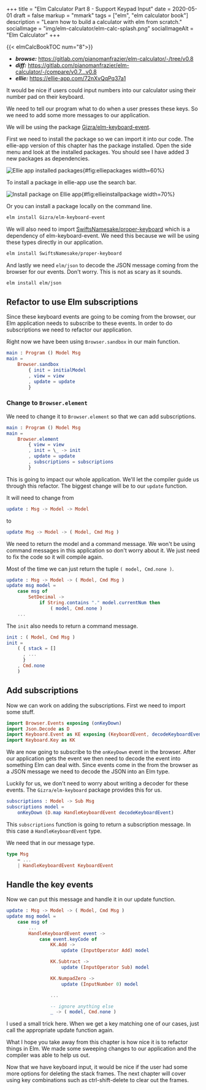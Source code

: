 +++
title = "Elm Calculator Part 8 - Support Keypad Input"
date = 2020-05-01
draft = false
markup = "mmark"
tags = ["elm", "elm calculator book"]
description = "Learn how to build a calculator with elm from scratch."
socialImage = "img/elm-calculator/elm-calc-splash.png"
socialImageAlt = "Elm Calculator"
+++

{{< elmCalcBookTOC num="8">}}

- ***browse:*** <https://gitlab.com/pianomanfrazier/elm-calculator/-/tree/v0.8>
- ***diff:*** <https://gitlab.com/pianomanfrazier/elm-calculator/-/compare/v0.7...v0.8>
- ***ellie:*** <https://ellie-app.com/72nXvQqPq37a1>

It would be nice if users could input numbers into our calculator using their number pad on their keyboard.

We need to tell our program what to do when a user presses these keys. So we need to add some more messages to our application.

We will be using the package [Gizra/elm-keyboard-event](https://package.elm-lang.org/packages/Gizra/elm-keyboard-event/latest/).

First we need to install the package so we can import it into our code. The ellie-app version of this chapter has the package installed. Open the side menu and look at the installed packages. You should see I have added 3 new packages as dependencies.

![Ellie app installed packages](/img/elm-calculator/ellie-app-packages.png){#fig:elliepackages width=60%}

To install a package in ellie-app use the search bar.

![Install package on Ellie app](/img/elm-calculator/ellie-install-package.png){#fig:ellieinstallpackage width=70%}

Or you can install a package locally on the command line.

```bash
elm install Gizra/elm-keyboard-event
```

We will also need to import [SwiftsNamesake/proper-keyboard](https://package.elm-lang.org/packages/SwiftsNamesake/proper-keyboard/latest/) which is a dependency of elm-keyboard-event. We need this because we will be using these types directly in our application.

```bash
elm install SwiftsNamesake/proper-keyboard
```

And lastly we need `elm/json` to decode the JSON message coming from the browser for our events. Don't worry. This is not as scary as it sounds.

```bash
elm install elm/json
```

## Refactor to use Elm subscriptions

Since these keyboard events are going to be coming from the browser, our Elm application needs to subscribe to these events. In order to do subscriptions we need to refactor our application.

Right now we have been using `Browser.sandbox` in our main function.

```elm
main : Program () Model Msg
main =
    Browser.sandbox
        { init = initialModel
        , view = view
        , update = update
        }
```

### Change to `Browser.element`

We need to change it to `Browser.element` so that we can add subscriptions.

```elm
main : Program () Model Msg
main =
    Browser.element
        { view = view
        , init = \_ -> init
        , update = update
        , subscriptions = subscriptions
        }
```

This is going to impact our whole application. We'll let the compiler guide us through this refactor. The biggest change will be to our `update` function.

It will need to change from

```elm
update : Msg -> Model -> Model
```

to

```elm
update Msg -> Model -> ( Model, Cmd Msg )
```

We need to return the model and a command message. We won't be using command messages in this application so don't worry about it. We just need to fix the code so it will compile again.

Most of the time we can just return the tuple `( model, Cmd.none )`.

```elm
update : Msg -> Model -> ( Model, Cmd Msg )
update msg model =
    case msg of
        SetDecimal ->
            if String.contains "." model.currentNum then
                ( model, Cmd.none )
    ...
```

The `init` also needs to return a command message.

```elm
init : ( Model, Cmd Msg )
init =
    ( { stack = []
      , ...
      }
    , Cmd.none
    )
```

## Add subscriptions

Now we can work on adding the subscriptions. First we need to import some stuff.

```elm
import Browser.Events exposing (onKeyDown)
import Json.Decode as D
import Keyboard.Event as KE exposing (KeyboardEvent, decodeKeyboardEvent)
import Keyboard.Key as KK
```

We are now going to subscribe to the `onKeyDown` event in the browser. After our application gets the event we then need to decode the event into something Elm can deal with. Since events come in the from the browser as a JSON message we need to decode the JSON into an Elm type.

Luckily for us, we don't need to worry about writing a decoder for these events. The `Gizra/elm-keyboard` package provides this for us.

```elm
subscriptions : Model -> Sub Msg
subscriptions model =
    onKeyDown (D.map HandleKeyboardEvent decodeKeyboardEvent)
```

This `subscriptions` function is going to return a subscription message. In this case a `HandleKeyboardEvent` type.

We need that in our message type.

```elm
type Msg
    = ...
    | HandleKeyboardEvent KeyboardEvent
```

## Handle the key events

Now we can put this message and handle it in our update function.

```elm
update : Msg -> Model -> ( Model, Cmd Msg )
update msg model =
    case msg of
        ...
        HandleKeyboardEvent event ->
            case event.keyCode of
                KK.Add ->
                    update (InputOperator Add) model

                KK.Subtract ->
                    update (InputOperator Sub) model

                KK.NumpadZero ->
                    update (InputNumber 0) model

                ...

                -- ignore anything else
                _ -> ( model, Cmd.none )
```

I used a small trick here. When we get a key matching one of our cases, just call the appropriate update function again.

What I hope you take away from this chapter is how nice it is to refactor things in Elm. We made some sweeping changes to our application and the compiler was able to help us out.

Now that we have keyboard input, it would be nice if the user had some more options for deleting the stack frames. The next chapter will cover using key combinations such as ctrl-shift-delete to clear out the frames.
